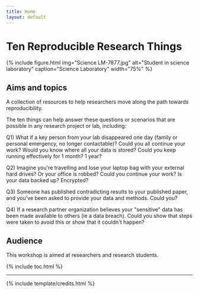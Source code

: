 ```yaml
---
title: Home
layout: default
---
```


# Ten Reproducible Research Things

{% include figure.html img="Science LM-7877.jpg" alt="Student in science laboratory" caption="Science Laboratory" width="75%" %}

## Aims and topics

A collection of resources to help researchers move along the path towards reproducibility. 

The ten things can help answer these questions or scenarios that are possible in any research project or lab, including:

Q1) What if a key person from your lab disappeared one day (family or personal emergency, no longer contactable)? Could you all continue your work? Would you know where all your data is stored? Could you keep running effectively for 1 month? 1 year?

Q2) Imagine you're travelling and lose your laptop bag with your external hard drives? Or your office is robbed? Could you continue your work? Is your data backed up? Encrypted?

Q3) Someone has published contradicting results to your published paper, and you've been asked to provide your data and methods. Could you?

Q4) If a research partner organization believes your "sensitive" data has been made available to others (ie a data breach). Could you show that steps were taken to avoid this or show that it couldn't happen?

## Audience

This workshop is aimed at researchers and research students.

{% include toc.html %}

------

{% include template/credits.html %}
